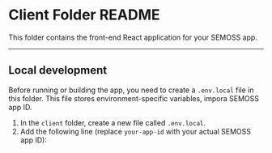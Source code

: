 # Client Folder README

This folder contains the front-end React application for your SEMOSS app.

---

## Local development

Before running or building the app, you need to create a `.env.local` file in this folder. This file stores environment-specific variables, impora SEMOSS app ID.

1. In the `client` folder, create a new file called `.env.local`.
2. Add the following line (replace `your-app-id` with your actual SEMOSS app ID):
